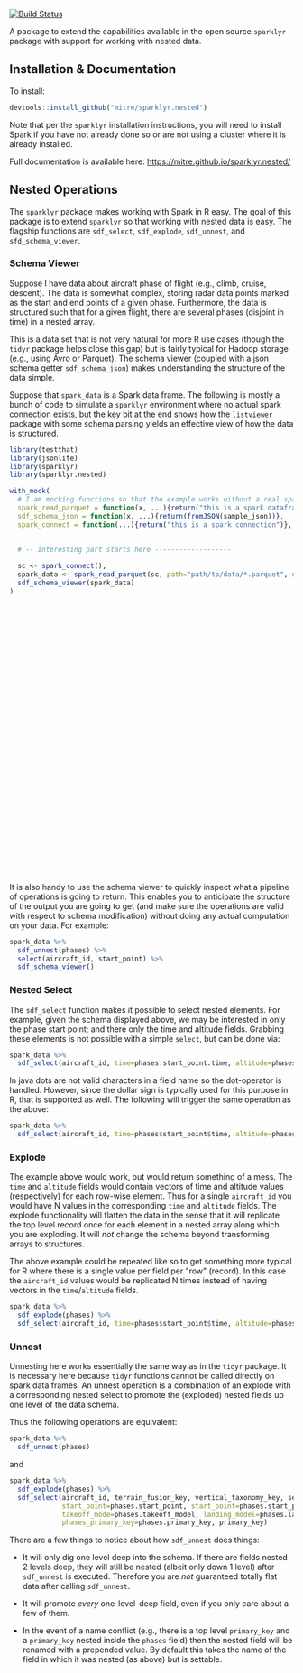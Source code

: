 
[![Build Status](https://travis-ci.org/mitre/sparklyr.nested.svg?branch=master)](https://travis-ci.org/mitre/sparklyr.nested)



A package to extend the capabilities available in the open source `sparklyr` package with support for working with nested data.

## Installation & Documentation

To install:

```r
devtools::install_github("mitre/sparklyr.nested")
```

Note that per the `sparklyr` installation instructions, you will need to install Spark if you have not already done so or are not using a cluster where it is already installed.

Full documentation is available here: https://mitre.github.io/sparklyr.nested/

## Nested Operations

The `sparklyr` package makes working with Spark in R easy.
The goal of this package is to extend `sparklyr` so that working with nested data is easy.
The flagship functions are `sdf_select`, `sdf_explode`, `sdf_unnest`, and `sfd_schema_viewer`.

### Schema Viewer

Suppose I have data about aircraft phase of flight (e.g., climb, cruise, descent).
The data is somewhat complex, storing radar data points marked as the start and end points of a given phase.
Furthermore, the data is structured such that for a given flight, there are several phases (disjoint in time) in a nested array.

This is a data set that is not very natural for more R use cases (though the `tidyr` package helps close this gap) but is fairly typical for Hadoop storage (e.g., using Avro or Parquet).
The schema viewer (coupled with a json schema getter `sdf_schema_json`) makes understanding the structure of the data simple.

Suppose that `spark_data` is a Spark data frame.
The following is mostly a bunch of code to simulate a `sparklyr` environment where no actual spark connection exists, but the key bit at the end shows how the `listviewer` package with some schema parsing yields an effective view of how the data is structured.



```r
library(testthat)
library(jsonlite)
library(sparklyr)
library(sparklyr.nested)

with_mock(
  # I am mocking functions so that the example works without a real spark connection
  spark_read_parquet = function(x, ...){return("this is a spark dataframe")},
  sdf_schema_json = function(x, ...){return(fromJSON(sample_json))},
  spark_connect = function(...){return("this is a spark connection")},

  
  # -- interesting part starts here -------------------
  
  sc <- spark_connect(),  
  spark_data <- spark_read_parquet(sc, path="path/to/data/*.parquet", name="some_name"),
  sdf_schema_viewer(spark_data)
)
```

<!--html_preserve--><div id="htmlwidget-f2ee9ce4f5458fc8535d" style="width:672px;height:480px;" class="jsonedit html-widget"></div>
<script type="application/json" data-for="htmlwidget-f2ee9ce4f5458fc8535d">{"x":{"data":{"aircraft_id":"string","phase_sequence":"string","phases (array)":{"start_point (struct)":{"segment_phase":"string","agl":"double","elevation":"double","time":"long","latitude":"double","longitude":"double","altitude":"double","course":"double","speed":"double","source_point_keys (array)":"[string]","primary_key":"string"},"end_point (struct)":{"segment_phase":"string","agl":"double","elevation":"double","time":"long","latitude":"double","longitude":"double","altitude":"double","course":"double","speed":"double","source_point_keys (array)":"[string]","primary_key":"string"},"phase":"string","primary_key":"string"},"primary_key":"string"},"options":{"mode":"tree","modes":["code","form","text","tree","view"]}},"evals":[],"jsHooks":[]}</script><!--/html_preserve-->

It is also handy to use the schema viewer to quickly inspect what a pipeline of operations is going to return.
This enables you to anticipate the structure of the output you are going to get (and make sure the operations are valid with respect to schema modification) without doing any actual computation on your data.
For example:

```r
spark_data %>%
  sdf_unnest(phases) %>%
  select(aircraft_id, start_point) %>%
  sdf_schema_viewer()
```

### Nested Select

The `sdf_select` function makes it possible to select nested elements.
For example, given the schema displayed above, we may be interested in only the phase start point; and there only the time and altitude fields.
Grabbing these elements is not possible with a simple `select`, but can be done via:

```r
spark_data %>%
  sdf_select(aircraft_id, time=phases.start_point.time, altitude=phases.start_point.altitude)
```

In java dots are not valid characters in a field name so the dot-operator is handled.
However, since the dollar sign is typically used for this purpose in R, that is supported as well.
The following will trigger the same operation as the above:

```r
spark_data %>%
  sdf_select(aircraft_id, time=phases$start_point$time, altitude=phases$start_point$altitude)
```

### Explode

The example above would work, but would return something of a mess.
The `time` and `altitude` fields would contain vectors of time and altitude values (respectively) for each row-wise element.
Thus for a single `aircraft_id` you would have N values in the corresponding `time` and `altitude` fields.
The explode functionality will flatten the data in the sense that it will replicate the top level record once for each element in a nested array along which you are exploding.
It will *not* change the schema beyond transforming arrays to structures.

The above example could be repeated like so to get something more typical for R where there is a single value per field per "row" (record).
In this case the `aircraft_id` values would be replicated N times instead of having vectors in the `time`/`altitude` fields.

```r
spark_data %>%
  sdf_explode(phases) %>%
  sdf_select(aircraft_id, time=phases$start_point$time, altitude=phases$start_point$altitude)
```

### Unnest

Unnesting here works essentially the same way as in the `tidyr` package.
It is necessary here because `tidyr` functions cannot be called directly on spark data frames.
An unnest operation is a combination of an explode with a corresponding nested select to promote the (exploded) nested fields up one level of the data schema.

Thus the following operations are equivalent:

```r
spark_data %>%
  sdf_unnest(phases)
```

and

```r
spark_data %>%
  sdf_explode(phases) %>%
  sdf_select(aircraft_id, terrain_fusion_key, vertical_taxonomy_key, sequence, 
             start_point=phases.start_point, start_point=phases.start_point, phase=phases.phase,
             takeoff_mode=phases.takeoff_model, landing_model=phases.landing_model, 
             phases_primary_key=phases.primary_key, primary_key)
```

There are a few things to notice about how `sdf_unnest` does things:

- It will only dig one level deep into the schema. If there are fields nested 2 levels deep, they will still be nested (albeit only down 1 level) after `sdf_unnest` is executed. Therefore you are *not* guaranteed totally flat data after calling `sdf_unnest`.

- It will promote *every* one-level-deep field, even if you only care about a few of them.

- In the event of a name conflict (e.g., there is a top level `primary_key` and a `primary_key` nested inside the `phases` field) then the nested field will be renamed with a prepended value. By default this takes the name of the field in which it was nested (as above) but is settable.
